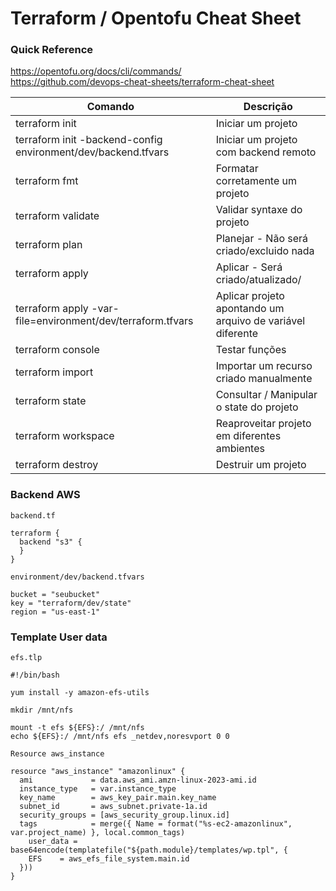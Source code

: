# Terraform / Opentofu Cheat Sheet

### Quick Reference

<https://opentofu.org/docs/cli/commands/>\
<https://github.com/devops-cheat-sheets/terraform-cheat-sheet>


| Comando | Descrição |
|---------|-----------|
| terraform init | Iniciar um projeto |
| terraform init -backend-config environment/dev/backend.tfvars | Iniciar um projeto com backend remoto |
| terraform fmt | Formatar corretamente um projeto |
| terraform validate | Validar syntaxe do projeto |
| terraform plan | Planejar - Não será criado/excluido nada |
| terraform apply | Aplicar - Será criado/atualizado/ |
| terraform apply -var-file=environment/dev/terraform.tfvars | Aplicar projeto apontando um arquivo de variável diferente |
| terraform console | Testar funções |
| terraform import | Importar um recurso criado manualmente |
| terraform state | Consultar / Manipular o state do projeto |
| terraform workspace | Reaproveitar projeto em diferentes ambientes |
| terraform destroy | Destruir um projeto |


### Backend AWS

`backend.tf`
```
terraform {
  backend "s3" {
  }
}
```

`environment/dev/backend.tfvars`
```
bucket = "seubucket"
key = "terraform/dev/state"
region = "us-east-1"
```

### Template User data 

`efs.tlp`
```
#!/bin/bash

yum install -y amazon-efs-utils

mkdir /mnt/nfs

mount -t efs ${EFS}:/ /mnt/nfs
echo ${EFS}:/ /mnt/nfs efs _netdev,noresvport 0 0
```

`Resource aws_instance`
```
resource "aws_instance" "amazonlinux" {
  ami             = data.aws_ami.amzn-linux-2023-ami.id
  instance_type   = var.instance_type
  key_name        = aws_key_pair.main.key_name
  subnet_id       = aws_subnet.private-1a.id
  security_groups = [aws_security_group.linux.id]
  tags            = merge({ Name = format("%s-ec2-amazonlinux", var.project_name) }, local.common_tags)
    user_data = base64encode(templatefile("${path.module}/templates/wp.tpl", {
    EFS    = aws_efs_file_system.main.id
  }))
}
```